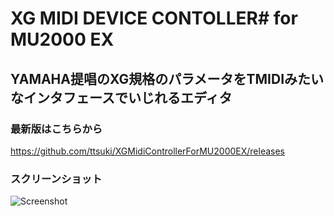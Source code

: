 # XG MIDI DEVICE CONTOLLER# for MU2000 EX

## YAMAHA提唱のXG規格のパラメータをTMIDIみたいなインタフェースでいじれるエディタ

### 最新版はこちらから
https://github.com/ttsuki/XGMidiControllerForMU2000EX/releases

### スクリーンショット
![Screenshot](https://github.com/ttsuki/XGMidiControllerForMU2000EX/wiki/images/XGTGCTRL2.png)
